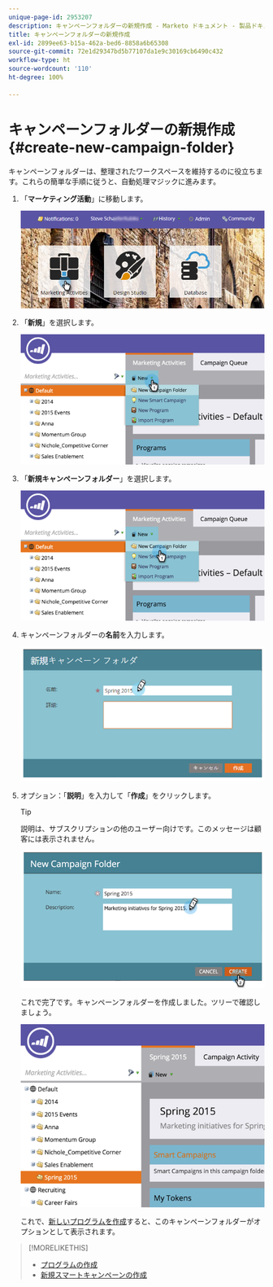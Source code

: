 ```yaml
---
unique-page-id: 2953207
description: キャンペーンフォルダーの新規作成 - Marketo ドキュメント - 製品ドキュメント
title: キャンペーンフォルダーの新規作成
exl-id: 2899ee63-b15a-462a-bed6-8858a6b65308
source-git-commit: 72e1d29347bd5b77107da1e9c30169cb6490c432
workflow-type: ht
source-wordcount: '110'
ht-degree: 100%

---
```


# キャンペーンフォルダーの新規作成 {#create-new-campaign-folder}

キャンペーンフォルダーは、整理されたワークスペースを維持するのに役立ちます。これらの簡単な手順に従うと、自動処理マジックに進みます。

1. 「**マーケティング活動**」に移動します。

   ![](assets/login-marketing-activities.png)

1. 「**新規**」を選択します。

   ![](assets/image2015-2-25-7-3a57-3a18.png)

1. 「**新規キャンペーンフォルダー**」を選択します。

   ![](assets/image2015-2-25-7-3a58-3a15.png)

1. キャンペーンフォルダーの&#x200B;**名前**&#x200B;を入力します。

   ![](assets/image2015-2-25-8-3a0-3a20.png)

1. オプション：「**説明**」を入力して「**作成**」をクリックします。

   >[!TIP]
   >
   >説明は、サブスクリプションの他のユーザー向けです。このメッセージは顧客には表示されません。

   ![](assets/image2015-2-25-8-3a9-3a3.png)

   これで完了です。キャンペーンフォルダーを作成しました。ツリーで確認しましょう。

   ![](assets/image2015-2-25-8-3a10-3a29.png)

   これで、[新しいプログラムを作成](/help/marketo/product-docs/core-marketo-concepts/programs/creating-programs/create-a-program.md)すると、このキャンペーンフォルダーがオプションとして表示されます。

>[!MORELIKETHIS]
>
>* [プログラムの作成](/help/marketo/product-docs/core-marketo-concepts/programs/creating-programs/create-a-program.md)
>* [新規スマートキャンペーンの作成](/help/marketo/product-docs/core-marketo-concepts/smart-campaigns/creating-a-smart-campaign/create-a-new-smart-campaign.md)

